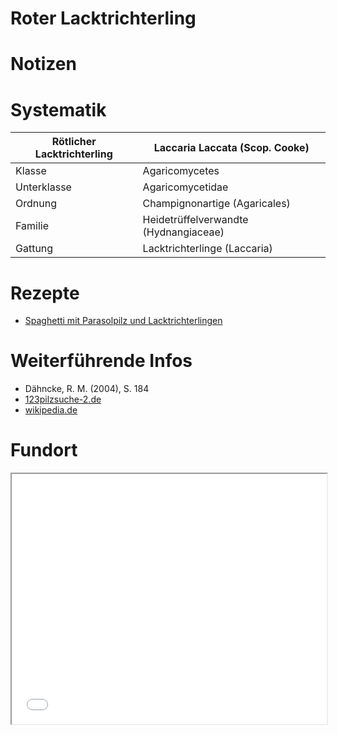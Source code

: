 Roter Lacktrichterling
===

# Notizen


# Systematik
| Rötlicher Lacktrichterling | Laccaria Laccata (Scop. Cooke) |
| --- | --- |
| Klasse | Agaricomycetes
| Unterklasse | Agaricomycetidae |
| Ordnung | Champignonartige (Agaricales) |
| Familie | Heidetrüffelverwandte (Hydnangiaceae) |
| Gattung | Lacktrichterlinge (Laccaria) |

# Rezepte
- [Spaghetti mit Parasolpilz und Lacktrichterlingen](/index.html#!rezepte.md#Spaghetti_mit_Parasolpilz_und_Lacktrichterlingen)

# Weiterführende Infos
- Dähncke, R. M. (2004), S. 184
- [123pilzsuche-2.de](https://www.123pilzsuche-2.de/daten/details/RoterLackpilz.htm)
- [wikipedia.de](https://de.wikipedia.org/wiki/R%C3%B6tlicher_Lacktrichterling)

# Fundort
<iframe src="/map.html#51.651262,10.105047" style="width: 100% !important; height: 400px !important;"></iframe>